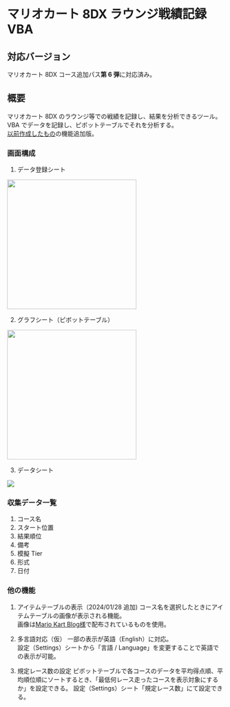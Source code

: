 # マリオカート 8DX ラウンジ戦績記録 VBA

## 対応バージョン

マリオカート 8DX コース追加パス**第 6 弾**に対応済み。

## 概要

マリオカート 8DX のラウンジ等での戦績を記録し、結果を分析できるツール。  
VBA でデータを記録し、ピボットテーブルでそれを分析する。  
[以前作成したもの](https://github.com/usui324/MK8DX_track_db)の機能追加版。

### 画面構成

1. データ登録シート
<img height="300px" src="https://github.com/usui324/MK8DX_track_db_02/assets/54677286/1db331ef-1861-46b9-b6cd-246c36654594"/>

2. グラフシート（ピボットテーブル）
<img height="300px" src="https://github.com/usui324/MK8DX_track_db_02/assets/54677286/40144af5-8257-4244-b3ff-312570d01435"/>

3. データシート
<img src="https://github.com/usui324/MK8DX_track_db_02/assets/54677286/f5412e92-f44a-4716-a1ad-88503aadb1c7"/>

### 収集データ一覧

1. コース名
2. スタート位置
3. 結果順位
4. 備考
5. 模擬 Tier
6. 形式
7. 日付

### 他の機能

1. アイテムテーブルの表示（2024/01/28 追加)
コース名を選択したときにアイテムテーブルの画像が表示される機能。  
画像は[Mario Kart Blog様](http://japan-mk.blog.jp/mk8dx.info-4)で配布されているものを使用。

2. 多言語対応（仮）
一部の表示が英語（English）に対応。  
設定（Settings）シートから「言語 / Language」を変更することで英語での表示が可能。

3. 規定レース数の設定
ピボットテーブルで各コースのデータを平均得点順、平均順位順にソートするとき、「最低何レース走ったコースを表示対象にするか」を設定できる。
設定（Settings）シート「規定レース数」にて設定できる。

